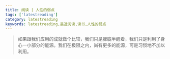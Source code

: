 ```yaml
---
title: 阅读 | 人性的弱点
tags: ['latestreading']
category: latestreading
keywords: latestreading,最近阅读,读书,人性的弱点
---
```


> 如果跟我们应用的成就做个比较，我们只是朦胧半醒着，我们只是利用了身心一小部分的能源。我们在极限之内，尚有更多的能源，可是习惯地不加以利用。
